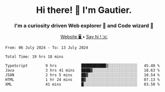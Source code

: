 <h1 align="center">Hi there! 👋 I'm Gautier.</h1>
<h3 align="center">I'm a curiosity driven Web explorer 🚀 and Code wizard 🧙</h3>

<p align="center">
  <a href="https://xisabla.github.io/">Website 🖥️ </a> •
  <a href="mailto:xisabla.dev@gmail.com">Say hi ! ✉️</a>
</p>

<!--START_SECTION:waka-->

```txt
From: 06 July 2024 - To: 13 July 2024

Total Time: 19 hrs 18 mins

TypeScript        9 hrs           ███████████▒░░░░░░░░░░░░░   45.40 %
Java              3 hrs 41 mins   ████▓░░░░░░░░░░░░░░░░░░░░   18.63 %
JSON              2 hrs 5 mins    ██▓░░░░░░░░░░░░░░░░░░░░░░   10.54 %
HTML              1 hr 24 mins    █▓░░░░░░░░░░░░░░░░░░░░░░░   07.13 %
XML               41 mins         █░░░░░░░░░░░░░░░░░░░░░░░░   03.50 %
```

<!--END_SECTION:waka-->
